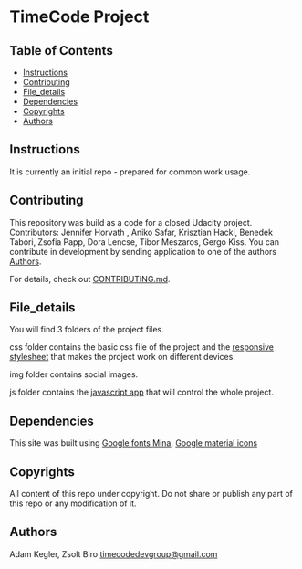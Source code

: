 # TimeCode Project

## Table of Contents

* [Instructions](#instructions)
* [Contributing](#contributing)
* [File_details](#file_details)
* [Dependencies](#dependencies)
* [Copyrights](#copyrights)
* [Authors](#authors)

## Instructions

It is currently an initial repo - prepared for common work usage.

## Contributing

This repository was build as a code for a closed Udacity project. Contributors:
Jennifer Horvath , Aniko Safar, Krisztian Hackl, Benedek Tabori, Zsofia Papp, Dora Lencse, Tibor Meszaros, Gergo Kiss.
You can contribute in development by sending application to one of the authors [Authors](#authors).

For details, check out [CONTRIBUTING.md](CONTRIBUTING.md).

## File_details

You will find 3 folders of the project files.

css folder contains the basic css file of the project and the [responsive stylesheet](css/responsive.css) that makes the project work on different devices.

img folder contains social images.

js folder contains the [javascript app](js/app.js) that will control the whole project.

## Dependencies

This site was built using 
[Google fonts Mina](https://fonts.google.com/specimen/Mina),
[Google material icons](https://material.io/guidelines/style/icons.html#icons-system-icons)

## Copyrights
All content of this repo under copyright. Do not share or publish any part of this repo or any modification of it.

## Authors

Adam Kegler, Zsolt Biro timecodedevgroup@gmail.com
